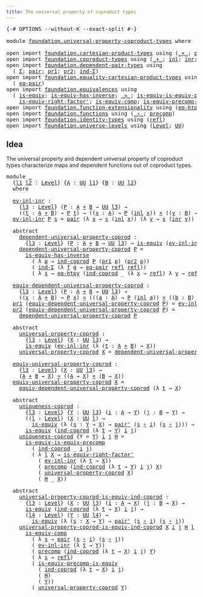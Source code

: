 ```yaml
---
title: The universal property of coproduct types
---
```


<pre class="Agda"><a id="67" class="Symbol">{-#</a> <a id="71" class="Keyword">OPTIONS</a> <a id="79" class="Pragma">--without-K</a> <a id="91" class="Pragma">--exact-split</a> <a id="105" class="Symbol">#-}</a>

<a id="110" class="Keyword">module</a> <a id="117" href="foundation.universal-property-coproduct-types.html" class="Module">foundation.universal-property-coproduct-types</a> <a id="163" class="Keyword">where</a>

<a id="170" class="Keyword">open</a> <a id="175" class="Keyword">import</a> <a id="182" href="foundation.cartesian-product-types.html" class="Module">foundation.cartesian-product-types</a> <a id="217" class="Keyword">using</a> <a id="223" class="Symbol">(</a><a id="224" href="foundation-core.cartesian-product-types.html#590" class="Function Operator">_×_</a><a id="227" class="Symbol">;</a> <a id="229" href="foundation-core.cartesian-product-types.html#507" class="Function">pair&#39;</a><a id="234" class="Symbol">)</a>
<a id="236" class="Keyword">open</a> <a id="241" class="Keyword">import</a> <a id="248" href="foundation.coproduct-types.html" class="Module">foundation.coproduct-types</a> <a id="275" class="Keyword">using</a> <a id="281" class="Symbol">(</a><a id="282" href="foundation.coproduct-types.html#1181" class="Datatype Operator">_+_</a><a id="285" class="Symbol">;</a> <a id="287" href="foundation.coproduct-types.html#1249" class="InductiveConstructor">inl</a><a id="290" class="Symbol">;</a> <a id="292" href="foundation.coproduct-types.html#1267" class="InductiveConstructor">inr</a><a id="295" class="Symbol">;</a> <a id="297" href="foundation.coproduct-types.html#1286" class="Function">ind-coprod</a><a id="307" class="Symbol">)</a>
<a id="309" class="Keyword">open</a> <a id="314" class="Keyword">import</a> <a id="321" href="foundation.dependent-pair-types.html" class="Module">foundation.dependent-pair-types</a> <a id="353" class="Keyword">using</a>
  <a id="361" class="Symbol">(</a> <a id="363" href="foundation-core.dependent-pair-types.html#515" class="Record">Σ</a><a id="364" class="Symbol">;</a> <a id="366" href="foundation-core.dependent-pair-types.html#588" class="InductiveConstructor">pair</a><a id="370" class="Symbol">;</a> <a id="372" href="foundation-core.dependent-pair-types.html#605" class="Field">pr1</a><a id="375" class="Symbol">;</a> <a id="377" href="foundation-core.dependent-pair-types.html#617" class="Field">pr2</a><a id="380" class="Symbol">;</a> <a id="382" href="foundation-core.dependent-pair-types.html#743" class="Function">ind-Σ</a><a id="387" class="Symbol">)</a>
<a id="389" class="Keyword">open</a> <a id="394" class="Keyword">import</a> <a id="401" href="foundation.equality-cartesian-product-types.html" class="Module">foundation.equality-cartesian-product-types</a> <a id="445" class="Keyword">using</a>
  <a id="453" class="Symbol">(</a> <a id="455" href="foundation-core.equality-cartesian-product-types.html#1326" class="Function">eq-pair</a><a id="462" class="Symbol">)</a>
<a id="464" class="Keyword">open</a> <a id="469" class="Keyword">import</a> <a id="476" href="foundation.equivalences.html" class="Module">foundation.equivalences</a> <a id="500" class="Keyword">using</a>
  <a id="508" class="Symbol">(</a> <a id="510" href="foundation-core.equivalences.html#1556" class="Function">is-equiv</a><a id="518" class="Symbol">;</a> <a id="520" href="foundation-core.equivalences.html#3013" class="Function">is-equiv-has-inverse</a><a id="540" class="Symbol">;</a> <a id="542" href="foundation-core.equivalences.html#1621" class="Function Operator">_≃_</a><a id="545" class="Symbol">;</a> <a id="547" href="foundation.equivalences.html#8663" class="Function">is-equiv-is-equiv-precomp</a><a id="572" class="Symbol">;</a>
    <a id="578" href="foundation-core.equivalences.html#9648" class="Function">is-equiv-right-factor&#39;</a><a id="600" class="Symbol">;</a> <a id="602" href="foundation-core.equivalences.html#7197" class="Function">is-equiv-comp</a><a id="615" class="Symbol">;</a> <a id="617" href="foundation.equivalences.html#6961" class="Function">is-equiv-precomp-is-equiv</a><a id="642" class="Symbol">)</a>
<a id="644" class="Keyword">open</a> <a id="649" class="Keyword">import</a> <a id="656" href="foundation.function-extensionality.html" class="Module">foundation.function-extensionality</a> <a id="691" class="Keyword">using</a> <a id="697" class="Symbol">(</a><a id="698" href="foundation-core.function-extensionality.html#1463" class="Function">eq-htpy</a><a id="705" class="Symbol">)</a>
<a id="707" class="Keyword">open</a> <a id="712" class="Keyword">import</a> <a id="719" href="foundation.functions.html" class="Module">foundation.functions</a> <a id="740" class="Keyword">using</a> <a id="746" class="Symbol">(</a><a id="747" href="foundation-core.functions.html#420" class="Function Operator">_∘_</a><a id="750" class="Symbol">;</a> <a id="752" href="foundation-core.functions.html#938" class="Function">precomp</a><a id="759" class="Symbol">)</a>
<a id="761" class="Keyword">open</a> <a id="766" class="Keyword">import</a> <a id="773" href="foundation.identity-types.html" class="Module">foundation.identity-types</a> <a id="799" class="Keyword">using</a> <a id="805" class="Symbol">(</a><a id="806" href="foundation-core.identity-types.html#1820" class="InductiveConstructor">refl</a><a id="810" class="Symbol">)</a>
<a id="812" class="Keyword">open</a> <a id="817" class="Keyword">import</a> <a id="824" href="foundation.universe-levels.html" class="Module">foundation.universe-levels</a> <a id="851" class="Keyword">using</a> <a id="857" class="Symbol">(</a><a id="858" href="Agda.Primitive.html#597" class="Postulate">Level</a><a id="863" class="Symbol">;</a> <a id="865" href="foundation-core.universe-levels.html#235" class="Primitive">UU</a><a id="867" class="Symbol">)</a>
</pre>
## Idea

The universal property and dependent universal property of coproduct types characterize maps and dependent functions out of coproduct types.

<pre class="Agda"><a id="1033" class="Keyword">module</a> <a id="1040" href="foundation.universal-property-coproduct-types.html#1040" class="Module">_</a>
  <a id="1044" class="Symbol">{</a><a id="1045" href="foundation.universal-property-coproduct-types.html#1045" class="Bound">l1</a> <a id="1048" href="foundation.universal-property-coproduct-types.html#1048" class="Bound">l2</a> <a id="1051" class="Symbol">:</a> <a id="1053" href="Agda.Primitive.html#597" class="Postulate">Level</a><a id="1058" class="Symbol">}</a> <a id="1060" class="Symbol">{</a><a id="1061" href="foundation.universal-property-coproduct-types.html#1061" class="Bound">A</a> <a id="1063" class="Symbol">:</a> <a id="1065" href="foundation-core.universe-levels.html#235" class="Primitive">UU</a> <a id="1068" href="foundation.universal-property-coproduct-types.html#1045" class="Bound">l1</a><a id="1070" class="Symbol">}</a> <a id="1072" class="Symbol">{</a><a id="1073" href="foundation.universal-property-coproduct-types.html#1073" class="Bound">B</a> <a id="1075" class="Symbol">:</a> <a id="1077" href="foundation-core.universe-levels.html#235" class="Primitive">UU</a> <a id="1080" href="foundation.universal-property-coproduct-types.html#1048" class="Bound">l2</a><a id="1082" class="Symbol">}</a>
  <a id="1086" class="Keyword">where</a>

  <a id="1095" href="foundation.universal-property-coproduct-types.html#1095" class="Function">ev-inl-inr</a> <a id="1106" class="Symbol">:</a>
    <a id="1112" class="Symbol">{</a><a id="1113" href="foundation.universal-property-coproduct-types.html#1113" class="Bound">l3</a> <a id="1116" class="Symbol">:</a> <a id="1118" href="Agda.Primitive.html#597" class="Postulate">Level</a><a id="1123" class="Symbol">}</a> <a id="1125" class="Symbol">(</a><a id="1126" href="foundation.universal-property-coproduct-types.html#1126" class="Bound">P</a> <a id="1128" class="Symbol">:</a> <a id="1130" href="foundation.universal-property-coproduct-types.html#1061" class="Bound">A</a> <a id="1132" href="foundation.coproduct-types.html#1181" class="Datatype Operator">+</a> <a id="1134" href="foundation.universal-property-coproduct-types.html#1073" class="Bound">B</a> <a id="1136" class="Symbol">→</a> <a id="1138" href="foundation-core.universe-levels.html#235" class="Primitive">UU</a> <a id="1141" href="foundation.universal-property-coproduct-types.html#1113" class="Bound">l3</a><a id="1143" class="Symbol">)</a> <a id="1145" class="Symbol">→</a>
    <a id="1151" class="Symbol">((</a><a id="1153" href="foundation.universal-property-coproduct-types.html#1153" class="Bound">t</a> <a id="1155" class="Symbol">:</a> <a id="1157" href="foundation.universal-property-coproduct-types.html#1061" class="Bound">A</a> <a id="1159" href="foundation.coproduct-types.html#1181" class="Datatype Operator">+</a> <a id="1161" href="foundation.universal-property-coproduct-types.html#1073" class="Bound">B</a><a id="1162" class="Symbol">)</a> <a id="1164" class="Symbol">→</a> <a id="1166" href="foundation.universal-property-coproduct-types.html#1126" class="Bound">P</a> <a id="1168" href="foundation.universal-property-coproduct-types.html#1153" class="Bound">t</a><a id="1169" class="Symbol">)</a> <a id="1171" class="Symbol">→</a> <a id="1173" class="Symbol">((</a><a id="1175" href="foundation.universal-property-coproduct-types.html#1175" class="Bound">x</a> <a id="1177" class="Symbol">:</a> <a id="1179" href="foundation.universal-property-coproduct-types.html#1061" class="Bound">A</a><a id="1180" class="Symbol">)</a> <a id="1182" class="Symbol">→</a> <a id="1184" href="foundation.universal-property-coproduct-types.html#1126" class="Bound">P</a> <a id="1186" class="Symbol">(</a><a id="1187" href="foundation.coproduct-types.html#1249" class="InductiveConstructor">inl</a> <a id="1191" href="foundation.universal-property-coproduct-types.html#1175" class="Bound">x</a><a id="1192" class="Symbol">))</a> <a id="1195" href="foundation-core.cartesian-product-types.html#590" class="Function Operator">×</a> <a id="1197" class="Symbol">((</a><a id="1199" href="foundation.universal-property-coproduct-types.html#1199" class="Bound">y</a> <a id="1201" class="Symbol">:</a> <a id="1203" href="foundation.universal-property-coproduct-types.html#1073" class="Bound">B</a><a id="1204" class="Symbol">)</a> <a id="1206" class="Symbol">→</a> <a id="1208" href="foundation.universal-property-coproduct-types.html#1126" class="Bound">P</a> <a id="1210" class="Symbol">(</a><a id="1211" href="foundation.coproduct-types.html#1267" class="InductiveConstructor">inr</a> <a id="1215" href="foundation.universal-property-coproduct-types.html#1199" class="Bound">y</a><a id="1216" class="Symbol">))</a>
  <a id="1221" href="foundation.universal-property-coproduct-types.html#1095" class="Function">ev-inl-inr</a> <a id="1232" href="foundation.universal-property-coproduct-types.html#1232" class="Bound">P</a> <a id="1234" href="foundation.universal-property-coproduct-types.html#1234" class="Bound">s</a> <a id="1236" class="Symbol">=</a> <a id="1238" href="foundation-core.dependent-pair-types.html#588" class="InductiveConstructor">pair</a> <a id="1243" class="Symbol">(λ</a> <a id="1246" href="foundation.universal-property-coproduct-types.html#1246" class="Bound">x</a> <a id="1248" class="Symbol">→</a> <a id="1250" href="foundation.universal-property-coproduct-types.html#1234" class="Bound">s</a> <a id="1252" class="Symbol">(</a><a id="1253" href="foundation.coproduct-types.html#1249" class="InductiveConstructor">inl</a> <a id="1257" href="foundation.universal-property-coproduct-types.html#1246" class="Bound">x</a><a id="1258" class="Symbol">))</a> <a id="1261" class="Symbol">(λ</a> <a id="1264" href="foundation.universal-property-coproduct-types.html#1264" class="Bound">y</a> <a id="1266" class="Symbol">→</a> <a id="1268" href="foundation.universal-property-coproduct-types.html#1234" class="Bound">s</a> <a id="1270" class="Symbol">(</a><a id="1271" href="foundation.coproduct-types.html#1267" class="InductiveConstructor">inr</a> <a id="1275" href="foundation.universal-property-coproduct-types.html#1264" class="Bound">y</a><a id="1276" class="Symbol">))</a>

  <a id="1282" class="Keyword">abstract</a>
    <a id="1295" href="foundation.universal-property-coproduct-types.html#1295" class="Function">dependent-universal-property-coprod</a> <a id="1331" class="Symbol">:</a>
      <a id="1339" class="Symbol">{</a><a id="1340" href="foundation.universal-property-coproduct-types.html#1340" class="Bound">l3</a> <a id="1343" class="Symbol">:</a> <a id="1345" href="Agda.Primitive.html#597" class="Postulate">Level</a><a id="1350" class="Symbol">}</a> <a id="1352" class="Symbol">(</a><a id="1353" href="foundation.universal-property-coproduct-types.html#1353" class="Bound">P</a> <a id="1355" class="Symbol">:</a> <a id="1357" href="foundation.universal-property-coproduct-types.html#1061" class="Bound">A</a> <a id="1359" href="foundation.coproduct-types.html#1181" class="Datatype Operator">+</a> <a id="1361" href="foundation.universal-property-coproduct-types.html#1073" class="Bound">B</a> <a id="1363" class="Symbol">→</a> <a id="1365" href="foundation-core.universe-levels.html#235" class="Primitive">UU</a> <a id="1368" href="foundation.universal-property-coproduct-types.html#1340" class="Bound">l3</a><a id="1370" class="Symbol">)</a> <a id="1372" class="Symbol">→</a> <a id="1374" href="foundation-core.equivalences.html#1556" class="Function">is-equiv</a> <a id="1383" class="Symbol">(</a><a id="1384" href="foundation.universal-property-coproduct-types.html#1095" class="Function">ev-inl-inr</a> <a id="1395" href="foundation.universal-property-coproduct-types.html#1353" class="Bound">P</a><a id="1396" class="Symbol">)</a>
    <a id="1402" href="foundation.universal-property-coproduct-types.html#1295" class="Function">dependent-universal-property-coprod</a> <a id="1438" href="foundation.universal-property-coproduct-types.html#1438" class="Bound">P</a> <a id="1440" class="Symbol">=</a>
      <a id="1448" href="foundation-core.equivalences.html#3013" class="Function">is-equiv-has-inverse</a>
        <a id="1477" class="Symbol">(</a> <a id="1479" class="Symbol">λ</a> <a id="1481" href="foundation.universal-property-coproduct-types.html#1481" class="Bound">p</a> <a id="1483" class="Symbol">→</a> <a id="1485" href="foundation.coproduct-types.html#1286" class="Function">ind-coprod</a> <a id="1496" href="foundation.universal-property-coproduct-types.html#1438" class="Bound">P</a> <a id="1498" class="Symbol">(</a><a id="1499" href="foundation-core.dependent-pair-types.html#605" class="Field">pr1</a> <a id="1503" href="foundation.universal-property-coproduct-types.html#1481" class="Bound">p</a><a id="1504" class="Symbol">)</a> <a id="1506" class="Symbol">(</a><a id="1507" href="foundation-core.dependent-pair-types.html#617" class="Field">pr2</a> <a id="1511" href="foundation.universal-property-coproduct-types.html#1481" class="Bound">p</a><a id="1512" class="Symbol">))</a>
        <a id="1523" class="Symbol">(</a> <a id="1525" href="foundation-core.dependent-pair-types.html#743" class="Function">ind-Σ</a> <a id="1531" class="Symbol">(λ</a> <a id="1534" href="foundation.universal-property-coproduct-types.html#1534" class="Bound">f</a> <a id="1536" href="foundation.universal-property-coproduct-types.html#1536" class="Bound">g</a> <a id="1538" class="Symbol">→</a> <a id="1540" href="foundation-core.equality-cartesian-product-types.html#1326" class="Function">eq-pair</a> <a id="1548" href="foundation-core.identity-types.html#1820" class="InductiveConstructor">refl</a> <a id="1553" href="foundation-core.identity-types.html#1820" class="InductiveConstructor">refl</a><a id="1557" class="Symbol">))</a>
        <a id="1568" class="Symbol">(</a> <a id="1570" class="Symbol">λ</a> <a id="1572" href="foundation.universal-property-coproduct-types.html#1572" class="Bound">s</a> <a id="1574" class="Symbol">→</a> <a id="1576" href="foundation-core.function-extensionality.html#1463" class="Function">eq-htpy</a> <a id="1584" class="Symbol">(</a><a id="1585" href="foundation.coproduct-types.html#1286" class="Function">ind-coprod</a> <a id="1596" class="Symbol">_</a> <a id="1598" class="Symbol">(λ</a> <a id="1601" href="foundation.universal-property-coproduct-types.html#1601" class="Bound">x</a> <a id="1603" class="Symbol">→</a> <a id="1605" href="foundation-core.identity-types.html#1820" class="InductiveConstructor">refl</a><a id="1609" class="Symbol">)</a> <a id="1611" class="Symbol">λ</a> <a id="1613" href="foundation.universal-property-coproduct-types.html#1613" class="Bound">y</a> <a id="1615" class="Symbol">→</a> <a id="1617" href="foundation-core.identity-types.html#1820" class="InductiveConstructor">refl</a><a id="1621" class="Symbol">))</a>

  <a id="1627" href="foundation.universal-property-coproduct-types.html#1627" class="Function">equiv-dependent-universal-property-coprod</a> <a id="1669" class="Symbol">:</a>
    <a id="1675" class="Symbol">{</a><a id="1676" href="foundation.universal-property-coproduct-types.html#1676" class="Bound">l3</a> <a id="1679" class="Symbol">:</a> <a id="1681" href="Agda.Primitive.html#597" class="Postulate">Level</a><a id="1686" class="Symbol">}</a> <a id="1688" class="Symbol">(</a><a id="1689" href="foundation.universal-property-coproduct-types.html#1689" class="Bound">P</a> <a id="1691" class="Symbol">:</a> <a id="1693" href="foundation.universal-property-coproduct-types.html#1061" class="Bound">A</a> <a id="1695" href="foundation.coproduct-types.html#1181" class="Datatype Operator">+</a> <a id="1697" href="foundation.universal-property-coproduct-types.html#1073" class="Bound">B</a> <a id="1699" class="Symbol">→</a> <a id="1701" href="foundation-core.universe-levels.html#235" class="Primitive">UU</a> <a id="1704" href="foundation.universal-property-coproduct-types.html#1676" class="Bound">l3</a><a id="1706" class="Symbol">)</a> <a id="1708" class="Symbol">→</a>
    <a id="1714" class="Symbol">((</a><a id="1716" href="foundation.universal-property-coproduct-types.html#1716" class="Bound">x</a> <a id="1718" class="Symbol">:</a> <a id="1720" href="foundation.universal-property-coproduct-types.html#1061" class="Bound">A</a> <a id="1722" href="foundation.coproduct-types.html#1181" class="Datatype Operator">+</a> <a id="1724" href="foundation.universal-property-coproduct-types.html#1073" class="Bound">B</a><a id="1725" class="Symbol">)</a> <a id="1727" class="Symbol">→</a> <a id="1729" href="foundation.universal-property-coproduct-types.html#1689" class="Bound">P</a> <a id="1731" href="foundation.universal-property-coproduct-types.html#1716" class="Bound">x</a><a id="1732" class="Symbol">)</a> <a id="1734" href="foundation-core.equivalences.html#1621" class="Function Operator">≃</a> <a id="1736" class="Symbol">(((</a><a id="1739" href="foundation.universal-property-coproduct-types.html#1739" class="Bound">a</a> <a id="1741" class="Symbol">:</a> <a id="1743" href="foundation.universal-property-coproduct-types.html#1061" class="Bound">A</a><a id="1744" class="Symbol">)</a> <a id="1746" class="Symbol">→</a> <a id="1748" href="foundation.universal-property-coproduct-types.html#1689" class="Bound">P</a> <a id="1750" class="Symbol">(</a><a id="1751" href="foundation.coproduct-types.html#1249" class="InductiveConstructor">inl</a> <a id="1755" href="foundation.universal-property-coproduct-types.html#1739" class="Bound">a</a><a id="1756" class="Symbol">))</a> <a id="1759" href="foundation-core.cartesian-product-types.html#590" class="Function Operator">×</a> <a id="1761" class="Symbol">((</a><a id="1763" href="foundation.universal-property-coproduct-types.html#1763" class="Bound">b</a> <a id="1765" class="Symbol">:</a> <a id="1767" href="foundation.universal-property-coproduct-types.html#1073" class="Bound">B</a><a id="1768" class="Symbol">)</a> <a id="1770" class="Symbol">→</a> <a id="1772" href="foundation.universal-property-coproduct-types.html#1689" class="Bound">P</a> <a id="1774" class="Symbol">(</a><a id="1775" href="foundation.coproduct-types.html#1267" class="InductiveConstructor">inr</a> <a id="1779" href="foundation.universal-property-coproduct-types.html#1763" class="Bound">b</a><a id="1780" class="Symbol">)))</a>
  <a id="1786" href="foundation-core.dependent-pair-types.html#605" class="Field">pr1</a> <a id="1790" class="Symbol">(</a><a id="1791" href="foundation.universal-property-coproduct-types.html#1627" class="Function">equiv-dependent-universal-property-coprod</a> <a id="1833" href="foundation.universal-property-coproduct-types.html#1833" class="Bound">P</a><a id="1834" class="Symbol">)</a> <a id="1836" class="Symbol">=</a> <a id="1838" href="foundation.universal-property-coproduct-types.html#1095" class="Function">ev-inl-inr</a> <a id="1849" href="foundation.universal-property-coproduct-types.html#1833" class="Bound">P</a>
  <a id="1853" href="foundation-core.dependent-pair-types.html#617" class="Field">pr2</a> <a id="1857" class="Symbol">(</a><a id="1858" href="foundation.universal-property-coproduct-types.html#1627" class="Function">equiv-dependent-universal-property-coprod</a> <a id="1900" href="foundation.universal-property-coproduct-types.html#1900" class="Bound">P</a><a id="1901" class="Symbol">)</a> <a id="1903" class="Symbol">=</a>
    <a id="1909" href="foundation.universal-property-coproduct-types.html#1295" class="Function">dependent-universal-property-coprod</a> <a id="1945" href="foundation.universal-property-coproduct-types.html#1900" class="Bound">P</a>

  <a id="1950" class="Keyword">abstract</a>
    <a id="1963" href="foundation.universal-property-coproduct-types.html#1963" class="Function">universal-property-coprod</a> <a id="1989" class="Symbol">:</a>
      <a id="1997" class="Symbol">{</a><a id="1998" href="foundation.universal-property-coproduct-types.html#1998" class="Bound">l3</a> <a id="2001" class="Symbol">:</a> <a id="2003" href="Agda.Primitive.html#597" class="Postulate">Level</a><a id="2008" class="Symbol">}</a> <a id="2010" class="Symbol">(</a><a id="2011" href="foundation.universal-property-coproduct-types.html#2011" class="Bound">X</a> <a id="2013" class="Symbol">:</a> <a id="2015" href="foundation-core.universe-levels.html#235" class="Primitive">UU</a> <a id="2018" href="foundation.universal-property-coproduct-types.html#1998" class="Bound">l3</a><a id="2020" class="Symbol">)</a> <a id="2022" class="Symbol">→</a>
      <a id="2030" href="foundation-core.equivalences.html#1556" class="Function">is-equiv</a> <a id="2039" class="Symbol">(</a><a id="2040" href="foundation.universal-property-coproduct-types.html#1095" class="Function">ev-inl-inr</a> <a id="2051" class="Symbol">(λ</a> <a id="2054" class="Symbol">(</a><a id="2055" href="foundation.universal-property-coproduct-types.html#2055" class="Bound">t</a> <a id="2057" class="Symbol">:</a> <a id="2059" href="foundation.universal-property-coproduct-types.html#1061" class="Bound">A</a> <a id="2061" href="foundation.coproduct-types.html#1181" class="Datatype Operator">+</a> <a id="2063" href="foundation.universal-property-coproduct-types.html#1073" class="Bound">B</a><a id="2064" class="Symbol">)</a> <a id="2066" class="Symbol">→</a> <a id="2068" href="foundation.universal-property-coproduct-types.html#2011" class="Bound">X</a><a id="2069" class="Symbol">))</a>
    <a id="2076" href="foundation.universal-property-coproduct-types.html#1963" class="Function">universal-property-coprod</a> <a id="2102" href="foundation.universal-property-coproduct-types.html#2102" class="Bound">X</a> <a id="2104" class="Symbol">=</a> <a id="2106" href="foundation.universal-property-coproduct-types.html#1295" class="Function">dependent-universal-property-coprod</a> <a id="2142" class="Symbol">(λ</a> <a id="2145" href="foundation.universal-property-coproduct-types.html#2145" class="Bound">t</a> <a id="2147" class="Symbol">→</a> <a id="2149" href="foundation.universal-property-coproduct-types.html#2102" class="Bound">X</a><a id="2150" class="Symbol">)</a>
  
  <a id="2157" href="foundation.universal-property-coproduct-types.html#2157" class="Function">equiv-universal-property-coprod</a> <a id="2189" class="Symbol">:</a>
    <a id="2195" class="Symbol">{</a><a id="2196" href="foundation.universal-property-coproduct-types.html#2196" class="Bound">l3</a> <a id="2199" class="Symbol">:</a> <a id="2201" href="Agda.Primitive.html#597" class="Postulate">Level</a><a id="2206" class="Symbol">}</a> <a id="2208" class="Symbol">(</a><a id="2209" href="foundation.universal-property-coproduct-types.html#2209" class="Bound">X</a> <a id="2211" class="Symbol">:</a> <a id="2213" href="foundation-core.universe-levels.html#235" class="Primitive">UU</a> <a id="2216" href="foundation.universal-property-coproduct-types.html#2196" class="Bound">l3</a><a id="2218" class="Symbol">)</a> <a id="2220" class="Symbol">→</a>
    <a id="2226" class="Symbol">(</a><a id="2227" href="foundation.universal-property-coproduct-types.html#1061" class="Bound">A</a> <a id="2229" href="foundation.coproduct-types.html#1181" class="Datatype Operator">+</a> <a id="2231" href="foundation.universal-property-coproduct-types.html#1073" class="Bound">B</a> <a id="2233" class="Symbol">→</a> <a id="2235" href="foundation.universal-property-coproduct-types.html#2209" class="Bound">X</a><a id="2236" class="Symbol">)</a> <a id="2238" href="foundation-core.equivalences.html#1621" class="Function Operator">≃</a> <a id="2240" class="Symbol">((</a><a id="2242" href="foundation.universal-property-coproduct-types.html#1061" class="Bound">A</a> <a id="2244" class="Symbol">→</a> <a id="2246" href="foundation.universal-property-coproduct-types.html#2209" class="Bound">X</a><a id="2247" class="Symbol">)</a> <a id="2249" href="foundation-core.cartesian-product-types.html#590" class="Function Operator">×</a> <a id="2251" class="Symbol">(</a><a id="2252" href="foundation.universal-property-coproduct-types.html#1073" class="Bound">B</a> <a id="2254" class="Symbol">→</a> <a id="2256" href="foundation.universal-property-coproduct-types.html#2209" class="Bound">X</a><a id="2257" class="Symbol">))</a>
  <a id="2262" href="foundation.universal-property-coproduct-types.html#2157" class="Function">equiv-universal-property-coprod</a> <a id="2294" href="foundation.universal-property-coproduct-types.html#2294" class="Bound">X</a> <a id="2296" class="Symbol">=</a>
    <a id="2302" href="foundation.universal-property-coproduct-types.html#1627" class="Function">equiv-dependent-universal-property-coprod</a> <a id="2344" class="Symbol">(λ</a> <a id="2347" href="foundation.universal-property-coproduct-types.html#2347" class="Bound">t</a> <a id="2349" class="Symbol">→</a> <a id="2351" href="foundation.universal-property-coproduct-types.html#2294" class="Bound">X</a><a id="2352" class="Symbol">)</a>
  
  <a id="2359" class="Keyword">abstract</a>
    <a id="2372" href="foundation.universal-property-coproduct-types.html#2372" class="Function">uniqueness-coprod</a> <a id="2390" class="Symbol">:</a>
      <a id="2398" class="Symbol">{</a><a id="2399" href="foundation.universal-property-coproduct-types.html#2399" class="Bound">l3</a> <a id="2402" class="Symbol">:</a> <a id="2404" href="Agda.Primitive.html#597" class="Postulate">Level</a><a id="2409" class="Symbol">}</a> <a id="2411" class="Symbol">{</a><a id="2412" href="foundation.universal-property-coproduct-types.html#2412" class="Bound">Y</a> <a id="2414" class="Symbol">:</a> <a id="2416" href="foundation-core.universe-levels.html#235" class="Primitive">UU</a> <a id="2419" href="foundation.universal-property-coproduct-types.html#2399" class="Bound">l3</a><a id="2421" class="Symbol">}</a> <a id="2423" class="Symbol">(</a><a id="2424" href="foundation.universal-property-coproduct-types.html#2424" class="Bound">i</a> <a id="2426" class="Symbol">:</a> <a id="2428" href="foundation.universal-property-coproduct-types.html#1061" class="Bound">A</a> <a id="2430" class="Symbol">→</a> <a id="2432" href="foundation.universal-property-coproduct-types.html#2412" class="Bound">Y</a><a id="2433" class="Symbol">)</a> <a id="2435" class="Symbol">(</a><a id="2436" href="foundation.universal-property-coproduct-types.html#2436" class="Bound">j</a> <a id="2438" class="Symbol">:</a> <a id="2440" href="foundation.universal-property-coproduct-types.html#1073" class="Bound">B</a> <a id="2442" class="Symbol">→</a> <a id="2444" href="foundation.universal-property-coproduct-types.html#2412" class="Bound">Y</a><a id="2445" class="Symbol">)</a> <a id="2447" class="Symbol">→</a>
      <a id="2455" class="Symbol">((</a><a id="2457" href="foundation.universal-property-coproduct-types.html#2457" class="Bound">l</a> <a id="2459" class="Symbol">:</a> <a id="2461" href="Agda.Primitive.html#597" class="Postulate">Level</a><a id="2466" class="Symbol">)</a> <a id="2468" class="Symbol">(</a><a id="2469" href="foundation.universal-property-coproduct-types.html#2469" class="Bound">X</a> <a id="2471" class="Symbol">:</a> <a id="2473" href="foundation-core.universe-levels.html#235" class="Primitive">UU</a> <a id="2476" href="foundation.universal-property-coproduct-types.html#2457" class="Bound">l</a><a id="2477" class="Symbol">)</a> <a id="2479" class="Symbol">→</a>
        <a id="2489" href="foundation-core.equivalences.html#1556" class="Function">is-equiv</a> <a id="2498" class="Symbol">(λ</a> <a id="2501" class="Symbol">(</a><a id="2502" href="foundation.universal-property-coproduct-types.html#2502" class="Bound">s</a> <a id="2504" class="Symbol">:</a> <a id="2506" href="foundation.universal-property-coproduct-types.html#2412" class="Bound">Y</a> <a id="2508" class="Symbol">→</a> <a id="2510" href="foundation.universal-property-coproduct-types.html#2469" class="Bound">X</a><a id="2511" class="Symbol">)</a> <a id="2513" class="Symbol">→</a> <a id="2515" href="foundation-core.cartesian-product-types.html#507" class="Function">pair&#39;</a> <a id="2521" class="Symbol">(</a><a id="2522" href="foundation.universal-property-coproduct-types.html#2502" class="Bound">s</a> <a id="2524" href="foundation-core.functions.html#420" class="Function Operator">∘</a> <a id="2526" href="foundation.universal-property-coproduct-types.html#2424" class="Bound">i</a><a id="2527" class="Symbol">)</a> <a id="2529" class="Symbol">(</a><a id="2530" href="foundation.universal-property-coproduct-types.html#2502" class="Bound">s</a> <a id="2532" href="foundation-core.functions.html#420" class="Function Operator">∘</a> <a id="2534" href="foundation.universal-property-coproduct-types.html#2436" class="Bound">j</a><a id="2535" class="Symbol">)))</a> <a id="2539" class="Symbol">→</a>
      <a id="2547" href="foundation-core.equivalences.html#1556" class="Function">is-equiv</a> <a id="2556" class="Symbol">(</a><a id="2557" href="foundation.coproduct-types.html#1286" class="Function">ind-coprod</a> <a id="2568" class="Symbol">(λ</a> <a id="2571" href="foundation.universal-property-coproduct-types.html#2571" class="Bound">t</a> <a id="2573" class="Symbol">→</a> <a id="2575" href="foundation.universal-property-coproduct-types.html#2412" class="Bound">Y</a><a id="2576" class="Symbol">)</a> <a id="2578" href="foundation.universal-property-coproduct-types.html#2424" class="Bound">i</a> <a id="2580" href="foundation.universal-property-coproduct-types.html#2436" class="Bound">j</a><a id="2581" class="Symbol">)</a>
    <a id="2587" href="foundation.universal-property-coproduct-types.html#2372" class="Function">uniqueness-coprod</a> <a id="2605" class="Symbol">{</a><a id="2606" class="Argument">Y</a> <a id="2608" class="Symbol">=</a> <a id="2610" href="foundation.universal-property-coproduct-types.html#2610" class="Bound">Y</a><a id="2611" class="Symbol">}</a> <a id="2613" href="foundation.universal-property-coproduct-types.html#2613" class="Bound">i</a> <a id="2615" href="foundation.universal-property-coproduct-types.html#2615" class="Bound">j</a> <a id="2617" href="foundation.universal-property-coproduct-types.html#2617" class="Bound">H</a> <a id="2619" class="Symbol">=</a>
      <a id="2627" href="foundation.equivalences.html#8663" class="Function">is-equiv-is-equiv-precomp</a>
        <a id="2661" class="Symbol">(</a> <a id="2663" href="foundation.coproduct-types.html#1286" class="Function">ind-coprod</a> <a id="2674" class="Symbol">_</a> <a id="2676" href="foundation.universal-property-coproduct-types.html#2613" class="Bound">i</a> <a id="2678" href="foundation.universal-property-coproduct-types.html#2615" class="Bound">j</a><a id="2679" class="Symbol">)</a>
        <a id="2689" class="Symbol">(</a> <a id="2691" class="Symbol">λ</a> <a id="2693" href="foundation.universal-property-coproduct-types.html#2693" class="Bound">l</a> <a id="2695" href="foundation.universal-property-coproduct-types.html#2695" class="Bound">X</a> <a id="2697" class="Symbol">→</a> <a id="2699" href="foundation-core.equivalences.html#9648" class="Function">is-equiv-right-factor&#39;</a>
          <a id="2732" class="Symbol">(</a> <a id="2734" href="foundation.universal-property-coproduct-types.html#1095" class="Function">ev-inl-inr</a> <a id="2745" class="Symbol">(λ</a> <a id="2748" href="foundation.universal-property-coproduct-types.html#2748" class="Bound">t</a> <a id="2750" class="Symbol">→</a> <a id="2752" href="foundation.universal-property-coproduct-types.html#2695" class="Bound">X</a><a id="2753" class="Symbol">))</a>
          <a id="2766" class="Symbol">(</a> <a id="2768" href="foundation-core.functions.html#938" class="Function">precomp</a> <a id="2776" class="Symbol">(</a><a id="2777" href="foundation.coproduct-types.html#1286" class="Function">ind-coprod</a> <a id="2788" class="Symbol">(λ</a> <a id="2791" href="foundation.universal-property-coproduct-types.html#2791" class="Bound">t</a> <a id="2793" class="Symbol">→</a> <a id="2795" href="foundation.universal-property-coproduct-types.html#2610" class="Bound">Y</a><a id="2796" class="Symbol">)</a> <a id="2798" href="foundation.universal-property-coproduct-types.html#2613" class="Bound">i</a> <a id="2800" href="foundation.universal-property-coproduct-types.html#2615" class="Bound">j</a><a id="2801" class="Symbol">)</a> <a id="2803" href="foundation.universal-property-coproduct-types.html#2695" class="Bound">X</a><a id="2804" class="Symbol">)</a>
          <a id="2816" class="Symbol">(</a> <a id="2818" href="foundation.universal-property-coproduct-types.html#1963" class="Function">universal-property-coprod</a> <a id="2844" href="foundation.universal-property-coproduct-types.html#2695" class="Bound">X</a><a id="2845" class="Symbol">)</a>
          <a id="2857" class="Symbol">(</a> <a id="2859" href="foundation.universal-property-coproduct-types.html#2617" class="Bound">H</a> <a id="2861" class="Symbol">_</a> <a id="2863" href="foundation.universal-property-coproduct-types.html#2695" class="Bound">X</a><a id="2864" class="Symbol">))</a>

  <a id="2870" class="Keyword">abstract</a>
    <a id="2883" href="foundation.universal-property-coproduct-types.html#2883" class="Function">universal-property-coprod-is-equiv-ind-coprod</a> <a id="2929" class="Symbol">:</a>
      <a id="2937" class="Symbol">{</a><a id="2938" href="foundation.universal-property-coproduct-types.html#2938" class="Bound">l3</a> <a id="2941" class="Symbol">:</a> <a id="2943" href="Agda.Primitive.html#597" class="Postulate">Level</a><a id="2948" class="Symbol">}</a> <a id="2950" class="Symbol">(</a><a id="2951" href="foundation.universal-property-coproduct-types.html#2951" class="Bound">X</a> <a id="2953" class="Symbol">:</a> <a id="2955" href="foundation-core.universe-levels.html#235" class="Primitive">UU</a> <a id="2958" href="foundation.universal-property-coproduct-types.html#2938" class="Bound">l3</a><a id="2960" class="Symbol">)</a> <a id="2962" class="Symbol">(</a><a id="2963" href="foundation.universal-property-coproduct-types.html#2963" class="Bound">i</a> <a id="2965" class="Symbol">:</a> <a id="2967" href="foundation.universal-property-coproduct-types.html#1061" class="Bound">A</a> <a id="2969" class="Symbol">→</a> <a id="2971" href="foundation.universal-property-coproduct-types.html#2951" class="Bound">X</a><a id="2972" class="Symbol">)</a> <a id="2974" class="Symbol">(</a><a id="2975" href="foundation.universal-property-coproduct-types.html#2975" class="Bound">j</a> <a id="2977" class="Symbol">:</a> <a id="2979" href="foundation.universal-property-coproduct-types.html#1073" class="Bound">B</a> <a id="2981" class="Symbol">→</a> <a id="2983" href="foundation.universal-property-coproduct-types.html#2951" class="Bound">X</a><a id="2984" class="Symbol">)</a> <a id="2986" class="Symbol">→</a>
      <a id="2994" href="foundation-core.equivalences.html#1556" class="Function">is-equiv</a> <a id="3003" class="Symbol">(</a><a id="3004" href="foundation.coproduct-types.html#1286" class="Function">ind-coprod</a> <a id="3015" class="Symbol">(λ</a> <a id="3018" href="foundation.universal-property-coproduct-types.html#3018" class="Bound">t</a> <a id="3020" class="Symbol">→</a> <a id="3022" href="foundation.universal-property-coproduct-types.html#2951" class="Bound">X</a><a id="3023" class="Symbol">)</a> <a id="3025" href="foundation.universal-property-coproduct-types.html#2963" class="Bound">i</a> <a id="3027" href="foundation.universal-property-coproduct-types.html#2975" class="Bound">j</a><a id="3028" class="Symbol">)</a> <a id="3030" class="Symbol">→</a>
      <a id="3038" class="Symbol">(</a><a id="3039" href="foundation.universal-property-coproduct-types.html#3039" class="Bound">l4</a> <a id="3042" class="Symbol">:</a> <a id="3044" href="Agda.Primitive.html#597" class="Postulate">Level</a><a id="3049" class="Symbol">)</a> <a id="3051" class="Symbol">(</a><a id="3052" href="foundation.universal-property-coproduct-types.html#3052" class="Bound">Y</a> <a id="3054" class="Symbol">:</a> <a id="3056" href="foundation-core.universe-levels.html#235" class="Primitive">UU</a> <a id="3059" href="foundation.universal-property-coproduct-types.html#3039" class="Bound">l4</a><a id="3061" class="Symbol">)</a> <a id="3063" class="Symbol">→</a>
        <a id="3073" href="foundation-core.equivalences.html#1556" class="Function">is-equiv</a> <a id="3082" class="Symbol">(λ</a> <a id="3085" class="Symbol">(</a><a id="3086" href="foundation.universal-property-coproduct-types.html#3086" class="Bound">s</a> <a id="3088" class="Symbol">:</a> <a id="3090" href="foundation.universal-property-coproduct-types.html#2951" class="Bound">X</a> <a id="3092" class="Symbol">→</a> <a id="3094" href="foundation.universal-property-coproduct-types.html#3052" class="Bound">Y</a><a id="3095" class="Symbol">)</a> <a id="3097" class="Symbol">→</a> <a id="3099" href="foundation-core.cartesian-product-types.html#507" class="Function">pair&#39;</a> <a id="3105" class="Symbol">(</a><a id="3106" href="foundation.universal-property-coproduct-types.html#3086" class="Bound">s</a> <a id="3108" href="foundation-core.functions.html#420" class="Function Operator">∘</a> <a id="3110" href="foundation.universal-property-coproduct-types.html#2963" class="Bound">i</a><a id="3111" class="Symbol">)</a> <a id="3113" class="Symbol">(</a><a id="3114" href="foundation.universal-property-coproduct-types.html#3086" class="Bound">s</a> <a id="3116" href="foundation-core.functions.html#420" class="Function Operator">∘</a> <a id="3118" href="foundation.universal-property-coproduct-types.html#2975" class="Bound">j</a><a id="3119" class="Symbol">))</a>
    <a id="3126" href="foundation.universal-property-coproduct-types.html#2883" class="Function">universal-property-coprod-is-equiv-ind-coprod</a> <a id="3172" href="foundation.universal-property-coproduct-types.html#3172" class="Bound">X</a> <a id="3174" href="foundation.universal-property-coproduct-types.html#3174" class="Bound">i</a> <a id="3176" href="foundation.universal-property-coproduct-types.html#3176" class="Bound">j</a> <a id="3178" href="foundation.universal-property-coproduct-types.html#3178" class="Bound">H</a> <a id="3180" href="foundation.universal-property-coproduct-types.html#3180" class="Bound">l</a> <a id="3182" href="foundation.universal-property-coproduct-types.html#3182" class="Bound">Y</a> <a id="3184" class="Symbol">=</a>
      <a id="3192" href="foundation-core.equivalences.html#7197" class="Function">is-equiv-comp</a>
        <a id="3214" class="Symbol">(</a> <a id="3216" class="Symbol">λ</a> <a id="3218" href="foundation.universal-property-coproduct-types.html#3218" class="Bound">s</a> <a id="3220" class="Symbol">→</a> <a id="3222" href="foundation-core.dependent-pair-types.html#588" class="InductiveConstructor">pair</a> <a id="3227" class="Symbol">(</a><a id="3228" href="foundation.universal-property-coproduct-types.html#3218" class="Bound">s</a> <a id="3230" href="foundation-core.functions.html#420" class="Function Operator">∘</a> <a id="3232" href="foundation.universal-property-coproduct-types.html#3174" class="Bound">i</a><a id="3233" class="Symbol">)</a> <a id="3235" class="Symbol">(</a><a id="3236" href="foundation.universal-property-coproduct-types.html#3218" class="Bound">s</a> <a id="3238" href="foundation-core.functions.html#420" class="Function Operator">∘</a> <a id="3240" href="foundation.universal-property-coproduct-types.html#3176" class="Bound">j</a><a id="3241" class="Symbol">))</a>
        <a id="3252" class="Symbol">(</a> <a id="3254" href="foundation.universal-property-coproduct-types.html#1095" class="Function">ev-inl-inr</a> <a id="3265" class="Symbol">(λ</a> <a id="3268" href="foundation.universal-property-coproduct-types.html#3268" class="Bound">t</a> <a id="3270" class="Symbol">→</a> <a id="3272" href="foundation.universal-property-coproduct-types.html#3182" class="Bound">Y</a><a id="3273" class="Symbol">))</a>
        <a id="3284" class="Symbol">(</a> <a id="3286" href="foundation-core.functions.html#938" class="Function">precomp</a> <a id="3294" class="Symbol">(</a><a id="3295" href="foundation.coproduct-types.html#1286" class="Function">ind-coprod</a> <a id="3306" class="Symbol">(λ</a> <a id="3309" href="foundation.universal-property-coproduct-types.html#3309" class="Bound">t</a> <a id="3311" class="Symbol">→</a> <a id="3313" href="foundation.universal-property-coproduct-types.html#3172" class="Bound">X</a><a id="3314" class="Symbol">)</a> <a id="3316" href="foundation.universal-property-coproduct-types.html#3174" class="Bound">i</a> <a id="3318" href="foundation.universal-property-coproduct-types.html#3176" class="Bound">j</a><a id="3319" class="Symbol">)</a> <a id="3321" href="foundation.universal-property-coproduct-types.html#3182" class="Bound">Y</a><a id="3322" class="Symbol">)</a>
        <a id="3332" class="Symbol">(</a> <a id="3334" class="Symbol">λ</a> <a id="3336" href="foundation.universal-property-coproduct-types.html#3336" class="Bound">s</a> <a id="3338" class="Symbol">→</a> <a id="3340" href="foundation-core.identity-types.html#1820" class="InductiveConstructor">refl</a><a id="3344" class="Symbol">)</a>
        <a id="3354" class="Symbol">(</a> <a id="3356" href="foundation.equivalences.html#6961" class="Function">is-equiv-precomp-is-equiv</a>
          <a id="3392" class="Symbol">(</a> <a id="3394" href="foundation.coproduct-types.html#1286" class="Function">ind-coprod</a> <a id="3405" class="Symbol">(λ</a> <a id="3408" href="foundation.universal-property-coproduct-types.html#3408" class="Bound">t</a> <a id="3410" class="Symbol">→</a> <a id="3412" href="foundation.universal-property-coproduct-types.html#3172" class="Bound">X</a><a id="3413" class="Symbol">)</a> <a id="3415" href="foundation.universal-property-coproduct-types.html#3174" class="Bound">i</a> <a id="3417" href="foundation.universal-property-coproduct-types.html#3176" class="Bound">j</a><a id="3418" class="Symbol">)</a>
          <a id="3430" class="Symbol">(</a> <a id="3432" href="foundation.universal-property-coproduct-types.html#3178" class="Bound">H</a><a id="3433" class="Symbol">)</a>
          <a id="3445" class="Symbol">(</a> <a id="3447" href="foundation.universal-property-coproduct-types.html#3182" class="Bound">Y</a><a id="3448" class="Symbol">))</a>
        <a id="3459" class="Symbol">(</a> <a id="3461" href="foundation.universal-property-coproduct-types.html#1963" class="Function">universal-property-coprod</a> <a id="3487" href="foundation.universal-property-coproduct-types.html#3182" class="Bound">Y</a><a id="3488" class="Symbol">)</a>
</pre>
